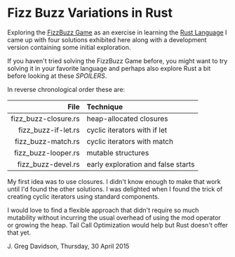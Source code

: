 # Fizz Buzz Variations in Rust

Exploring the
[FizzBuzz Game](https://en.wikipedia.org/wiki/Fizz_buzz) as
an exercise in learning the
[Rust Language](http://www.rust-lang.org/) I came up with
four solutions exhibited here along with a development
version containing some initial exploration.

If you haven't tried solving the FizzBuzz Game before, you
might want to try solving it in your favorite language and
perhaps also explore Rust a bit before looking at these
_SPOILERS_.

In reverse chronological order these are:

| File | Technique
|-----:|:---------
| fizz_buzz-closure.rs | heap-allocated closures
| fizz_buzz-if-let.rs | cyclic iterators with if let
| fizz_buzz-match.rs | cyclic iterators with match
| fizz_buzz-looper.rs | mutable structures
| fizz_buzz-devel.rs | early exploration and false starts

My first idea was to use closures.  I didn't know enough to
make that work until I'd found the other solutions.  I was
delighted when I found the trick of creating cyclic
iterators using standard components.

I would love to find a flexible approach that didn't require
so much mutability without incurring the usual overhead of
using the mod operator or growing the heap.  Tail Call
Optimization would help but Rust doesn't offer that yet.

J. Greg Davidson, Thursday, 30 April 2015
